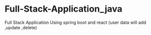 # Full-Stack-Application_java
Full Stack Application Using spring boot and react (user data will add ,update ,delete)
